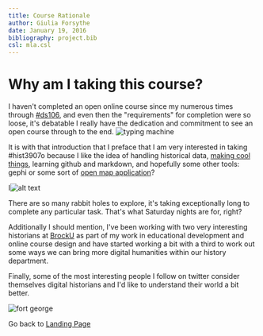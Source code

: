 ```yaml
---
title: Course Rationale
author: Giulia Forsythe
date: January 19, 2016
bibliography: project.bib
csl: mla.csl
---
```



# Why am I taking this course?
I haven't completed an open online course since my numerous times through [#ds106](http://ds106.us/ "the MOOC mothership"), and even then the "requirements" for completion were so loose, it's debatable I really have the dedication and commitment to see an open course through to the end.
![typing machine](http://gforsythe.ca/wp-content/uploads/2011/09/TypingGhostInTheShell3.gif "me typing in Dillinger")

It is with that introduction that I preface that I am very interested in taking #hist3907o because I like the idea of handling historical data, [making cool things](https://knightlab.northwestern.edu/ "Northwestern makes cool things"), learning github and markdown, and hopefully some other tools: gephi or some sort of [open map application](http://www.openhistoricalmap.org/)?

I![alt text](http://gforsythe.ca/wp-content/uploads/2012/12/Screen-Shot-2012-12-19-at-12.08.19-PM.png "open, I think")

There are so many rabbit holes to explore, it's taking exceptionally long to complete any particular task. That's what Saturday nights are for, right?

Additionally I should mention, I've been working with two very interesting historians at [BrockU](http://brocku.ca) as part of my work in educational development and online course design and have started working a bit with a third to work out some ways we can bring more digital humanities within our history department.

Finally, some of the most interesting people I follow on twitter consider themselves digital historians and I'd like to understand their world a bit better.

![fort george](https://c2.staticflickr.com/6/5709/23606838326_e2d82ab9e5_o.jpg "Fort George, Niagara-on-the-Lake")

Go back to [Landing Page](https://giuliaforsythe.github.io)